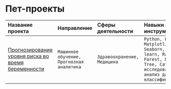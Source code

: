 # Пет-проекты

| Название проекта | Направление | Сферы деятельности | Навыки и инструменты | Задача проекта |
| :-------------------- | :--------------------- |:----------------------------|:----------------------------|:----------------------------|
| [Прогнозирование уровня риска во время беременности]([https://github.com/alexandra-hoffmann-ds/ds-yandex-projects/tree/main/01.%20metal_temp](https://github.com/alexandra-hoffmann-ds/pet_projects/tree/main/maternal_health_risk)) | ```Машинное обучение, Прогнозная аналитика``` | ```Здравоохранение, Медицина``` | ```Python, Pandas, Matplotlib, Seaborn, Scikit-learn, Random Forest, Decision Tree, CatBoost, исследовательский анализ данных, классификация``` | Разработка модели для прогноза уровня риска во время беременности |
